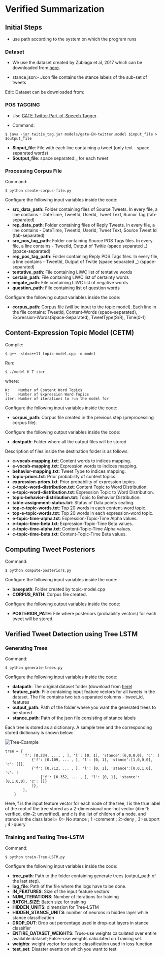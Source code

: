 # Verified Summarization

## Initial Steps
- use path according to the system on which the program runs
### Dataset

- We use the dataset created by Zubiaga et al, 2017 which can be downloaded from [here](https://figshare.com/articles/PHEME_dataset_of_rumours_and_non-rumours/4010619). 

- stance.json:- Json file contains the stance labels of the sub-set of tweets

Edit:  Dataset can be downloaded from: 

### POS TAGGING

- Use [GATE Twitter Part-of-Speech Tagger](https://gate.ac.uk/wiki/twitter-postagger.html)

- Command: 

```
$ java -jar twitie_tag.jar models/gate-EN-twitter.model $input_file > $output_file
```

- **$input_file**: File with each line containing a tweet (only text - space separated words) 
- **$output_file**: space separated <word>_<TAG> for each tweet


### Processing Corpus File 

Command:
```
$ python create-corpus-file.py
```

Configure the following input variables inside the code:

- **src_data_path**: Folder containing files of Source Tweets. In every file, a line contains - DateTime, TweetId, UserId, Tweet Text, Rumor Tag (tab-separated)
- **rep_data_path**: Folder containing files of Reply Tweets. In every file, a line contains - DateTime, TweetId, UserId, Tweet Text, Source Tweet Id (tab-separated)
- **src_pos_tag_path**: Folder containing Source POS Tags files. In every file, a line contains - TweetId, Output of Twitie (space separated <word>_<TAG>) (space-separated)
- **rep_pos_tag_path**: Folder containing Reply POS Tags files. In every file, a line contains - TweetId, Output of Twitie (space separated <word>_<TAG>) (space-separated)
- **tentative_path**: File containing LIWC list of tentative words
- **certain_path**: File containing LIWC list of certainty words
- **negate_path**: File containing LIWC list of negative words
- **question_path**: File containing list of question words


Configure the following output variables inside the code:

- **corpus_path**: Corpus file (will be input to the topic model). Each line in the file contains: TweetId, Content-Words (space-separated), Expression-Words(Space-Separated), TweetType(S/R), Time(0-1)


## Content-Expression Topic Model (CETM)

Compile:

```
$ g++ -std=c++11 topic-model.cpp -o model
```

Run:

```
$ ./model K T iter
```
where:

```
K:    Number of Content Word Topics
T:    Number of Expression Word Topics
iter: Number of iterations to run the model for
```

Configure the following input variables inside the code:

- **corpus_path**: Corpus file created in the previous step (preprocessing corpus file).

Configure the following output variables inside the code:

- **destpath**: Folder where all the output files will be stored


Description of files inside the destination folder is as follows:

- **c-vocab-mapping.txt**: Content words to indices mapping.
- **e-vocab-mapping.txt**: Expression words to indices mapping.
- **behavior-mapping.txt**: Tweet Type to indices mapping. 
- **topic-priors.txt**: Prior probability of content topics.
- **expression-priors.txt**: Prior probability of expression topics.
- **c-topic-word-distribution.txt**: Content Topic to Word Distribution.
- **e-topic-word-distribution.txt**: Expression Topic to Word Distribution.
- **topic-behavior-distribution.txt**: Topic to Behavior Distribution.
- **table-assignment-status.txt**: Status of Data points seating.
- **top-c-topic-words.txt**: Top 20 words in each content-word topic.
- **top-e-topic-words.txt**: Top 20 words in each expression-word topic.
- **e-topic-time-alpha.txt**: Expression-Topic-Time Alpha values.
- **e-topic-time-beta.txt**: Expression-Topic-Time Beta values.
- **c-topic-time-alpha.txt**: Content-Topic-Time Alpha values.
- **c-topic-time-beta.txt**: Content-Topic-Time Beta values.


## Computing Tweet Posteriors

Command:

```
$ python compute-posteriors.py
```


Configure the following input variables inside the code:

- **basepath**: Folder created by topic-model.cpp
- **CORPUS_PATH**: Corpus file created.

Configure the following output variables inside the code:

- **POSTERIOR_PATH**: File where posteriors (probability vectors) for each tweet will be stored. 

## Verified Tweet Detection using Tree LSTM

### Generating Trees

Command:

```
$ python generate-trees.py
```

Configure the following input variables inside the code:

- **datapath**: The original dataset folder (download from [here](https://figshare.com/articles/PHEME_dataset_of_rumours_and_non-rumours/4010619)) 
- **feature_path**: File containing input feature vectors for all tweets in the dataset. The file contains two tab-separated columns - tweet_id, features
- **output_path**: Path of the folder where you want the generated trees to be stored
- **stance_path**: Path of the json file consisting of stance labels

Each tree is stored as a dictionary. A sample tree and the corresponding stored dictionary is shown below:

![Tree-Example](Tree-Ex.png?raw=true "Tree_Example") 

```
tree = {
        'f': [0.234, .... , ], 'l': [0, 1], 'stance':[0,0,0,0], 'c': [
            {'f': [0.109, ... , ], 'l': [0, 1], 'stance':[1,0,0,0], 'c': []},
            {'f': [0.712, ... , ], 'l': [0, 1], 'stance':[0,0,1,0], 'c': [
                {'f': [0.352, ... , ], 'l': [0, 1], 'stance':[0,1,0,0], 'c': []}
            ]},
        ],
    }
```

Here, f is the input feature vector for each node of the tree, l is the true label of the root of the tree stored as a 2-dimensional one-hot vector (dim-1: verified, dim-2: unverified), and c is the list of children of a node. and stance is the class label:= 0:- No stance ; 1:-comment ; 2:-deny ; 3:-support ; 4:-query

### Training and Testing Tree-LSTM

Command:

```
$ python train-Tree-LSTM.py
```

Configure the following input variables inside the code:

- **tree_path**: Path to the folder containing generate trees (output_path of the last step).
- **log_file**: Path of the file where the logs have to be done.
- **IN_FEATURES**: Size of the input feature vectors
- **NUM_ITERATIONS**: Number of iterations for training
- **BATCH_SIZE**: Batch size for training
- **HIDDEN_UNITS**: dimension for Tree-LSTM
- **HIDDEN_STANCE_UNITS**: number of neurons in hidden layer while stance classification 
- **DROP_OUT**: Drop out percentage used in drop-out layers in stance classifier
- **ENTIRE_DATASET_WEIGHTS**: True:-use weights calculated over entire available dataset; False:-use weights calculated on Training set.
- **weights**: weight vector for stance classification used in loss function
- **test_set**: Disaster events on which you want to test.

